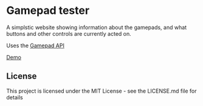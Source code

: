 # Gamepad tester
A simplstic website showing information about the gamepads, and what buttons and other controls are currently acted on.

Uses the [Gamepad API](https://developer.mozilla.org/en-US/docs/Web/API/Gamepad_API)

[Demo](https://pelsin.github.io/gamepad-tester/)

## License

This project is licensed under the MIT License - see the LICENSE.md file for details
